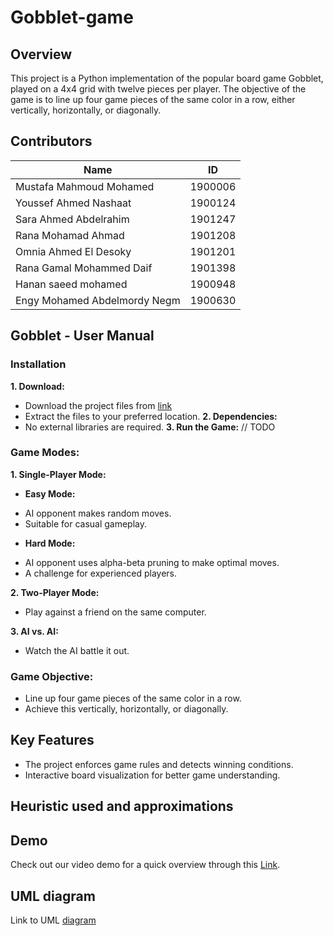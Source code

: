 # Gobblet-game

## Overview
This project is a Python implementation of the popular board game Gobblet, played on a 4x4 grid with twelve pieces per player. The objective of the game is to line up four game pieces of the same color in a row, either vertically, horizontally, or diagonally. 

## Contributors
|**Name**| **ID** | 
|--|--|
| Mustafa Mahmoud Mohamed | 1900006 |
| Youssef Ahmed Nashaat | 1900124 |
| Sara Ahmed Abdelrahim | 1901247 |
| Rana Mohamad Ahmad | 1901208 |
| Omnia Ahmed El Desoky | 1901201 |
| Rana Gamal Mohammed Daif | 1901398 |
| Hanan saeed mohamed | 1900948 |
| Engy Mohamed Abdelmordy Negm | 1900630 | 

## Gobblet - User Manual

### Installation

**1. Download:** 
- Download the project files from [link]()
- Extract the files to your preferred location.
**2. Dependencies:**
- No external libraries are required.
**3. Run the Game:**
// TODO

### Game Modes:
**1. Single-Player Mode:**
* **Easy Mode:**
- AI opponent makes random moves.
- Suitable for casual gameplay.

* **Hard Mode:**
- AI opponent uses alpha-beta pruning to make optimal moves.
- A challenge for experienced players.

**2. Two-Player Mode:**
- Play against a friend on the same computer.

**3. AI vs. AI:**
- Watch the AI battle it out.

### Game Objective: 
- Line up four game pieces of the same color in a row.
- Achieve this vertically, horizontally, or diagonally.
## Key Features
  - The project enforces game rules and detects winning conditions.
  - Interactive board visualization for better game understanding.


## Heuristic used and approximations

## Demo
Check out our video demo for a quick overview through this [Link]().

## UML diagram
Link to UML [diagram](https://github.com/OmniaAhmed292/Gobblet-game/blob/main/UML%20diagram/Gobblet%20Game%20UML%20diagram.png)

